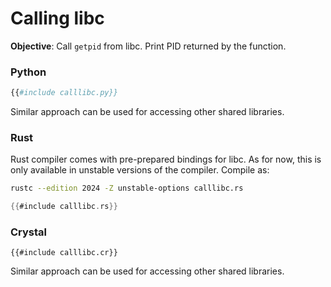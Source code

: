 # Calling libc

**Objective**: Call `getpid` from libc. Print PID returned by the function.

### Python

```python
{{#include calllibc.py}}
```

Similar approach can be used for accessing other shared libraries.

### Rust

Rust compiler comes with pre-prepared bindings for libc. As for now, this is only available in unstable versions of the compiler. Compile as:

```sh
rustc --edition 2024 -Z unstable-options calllibc.rs
```

```rust
{{#include calllibc.rs}}
```

### Crystal

```crystal
{{#include calllibc.cr}}
```

Similar approach can be used for accessing other shared libraries.
